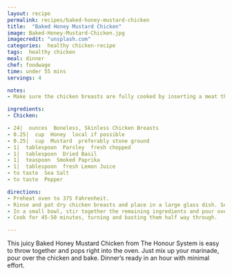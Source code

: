 ```yaml
---
layout: recipe
permalink: recipes/baked-honey-mustard-chicken
title:  "Baked Honey Mustard Chicken"
image: Baked-Honey-Mustard-Chicken.jpg
imagecredit: "unsplash.com"
categories:  healthy chicken-recipe 
tags:  healthy chicken
meal: dinner
chef: foodwage
time: under 55 mins
servings: 4

notes:
- Make sure the chicken breasts are fully cooked by inserting a meat thermometer into the thickest part of the breast to assure an internal temperature of at least 165 degrees Fahrenheit. If you don’t have a meat thermometer, slice into the thickest part of the breast to assure there is no pink.

ingredients:
- Chicken:

- 24|  ounces  Boneless, Skinless Chicken Breasts
- 0.25|  cup  Honey  local if possible
- 0.25|  cup  Mustard  preferably stone ground
- 1|  tablespoon  Parsley  fresh chopped
- 1|  tablespoon  Dried Basil
- 1|  teaspoon  Smoked Paprika
- 1|  tablespoon  fresh Lemon Juice
- to taste  Sea Salt
- to taste  Pepper

directions:
- Preheat oven to 375 Fahrenheit.
- Rinse and pat dry chicken breasts and place in a large glass dish. Season them with sea salt and pepper.
- In a small bowl, stir together the remaining ingredients and pour over the chicken. Flip each one over a few times to coat it well.
- Cook for 45-50 minutes, turning and basting them half way through.

---
```


This juicy Baked Honey Mustard Chicken from The Honour System is easy to throw together and pops right into the oven. Just mix up your marinade, pour over the chicken and bake. Dinner’s ready in an hour with minimal effort.